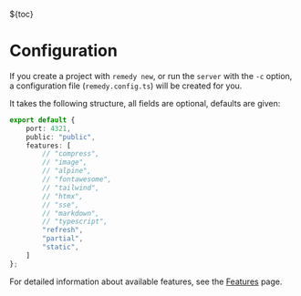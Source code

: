 ${toc}

# Configuration

If you create a project with `remedy new`, or run the `server` with the `-c` option, a configuration file (`remedy.config.ts`) will be created for you.

It takes the following structure, all fields are optional, defaults are given:

```ts
export default {
    port: 4321,
    public: "public",
    features: [
        // "compress",
        // "image",
        // "alpine",
        // "fontawesome",
        // "tailwind",
        // "htmx",
        // "sse",
        // "markdown",
        // "typescript",
        "refresh",
        "partial",
        "static",
    ]
};
```

For detailed information about available features, see the [Features](/features) page.
